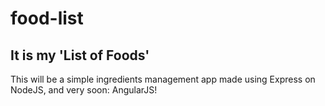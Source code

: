 # food-list
## It is my 'List of Foods'
This will be a simple ingredients management app made using Express on NodeJS, and very soon: AngularJS!
